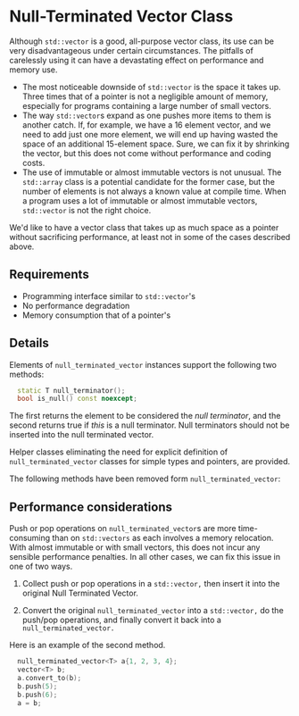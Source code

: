 # Null-Terminated Vector Class

Although `std::vector` is a good, all-purpose vector class, its use can be very disadvantageous under certain circumstances. The pitfalls of carelessly using it can have a devastating effect on performance and memory use.

- The most noticeable downside of `std::vector` is the space it takes up. Three times that of a pointer is not a negligible amount of memory, especially for programs containing a large number of small vectors.
- The way `std::vector`s expand as one pushes more items to them is another catch. If, for example, we have a 16 element vector, and we need to add just one more element, we will end up having wasted the space of an additional 15-element space. Sure, we can fix it by shrinking the vector, but this does not come without performance and coding costs.
- The use of immutable or almost immutable vectors is not unusual. The `std::array` class is a potential candidate for the former case, but the number of elements is not always a known value at compile time. When a program uses a lot of immutable or almost immutable vectors, `std::vector` is not the right choice.

We'd like to have a vector class that takes up as much space as a pointer without sacrificing performance, at least not in some of the cases described above.

## Requirements

- Programming interface similar to `std::vector`'s
- No performance degradation
- Memory consumption that of a pointer's

## Details

Elements of `null_terminated_vector` instances support the following two methods:

```c++
  static T null_terminator();
  bool is_null() const noexcept;
```

The first returns the element to be considered the *null terminator*, and the second returns true if *this* is a null terminator. Null terminators should not be inserted into the null terminated vector.

Helper classes eliminating the need for explicit definition of `null_terminated_vector` classes for simple types and pointers, are provided.

The following methods have been removed form `null_terminated_vector`:


## Performance considerations

Push or pop operations on `null_terminated_vector`s are more time-consuming than on `std::vectors` as each involves a memory relocation. With almost immutable or with small vectors, this does not incur any sensible performance penalties. In all other cases, we can fix this issue in one of two ways.

1. Collect push or pop operations in a `std::vector,` then insert it into the original Null Terminated Vector.

2. Convert the original `null_terminated_vector` into a `std::vector,` do the push/pop operations, and finally convert it back into a `null_terminated_vector.`

Here is an example of the second method.

```c++
  null_terminated_vector<T> a{1, 2, 3, 4};
  vector<T> b;
  a.convert_to(b);
  b.push(5);
  b.push(6);
  a = b;
```
